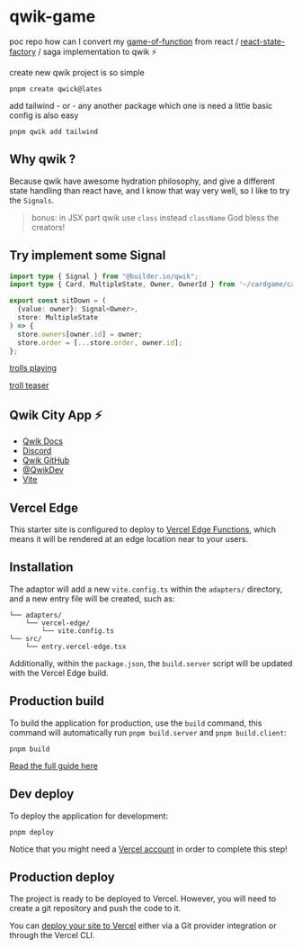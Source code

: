 # qwik-game
poc repo how can I convert my [game-of-function](https://github.com/Pengeszikra/game-of-function) from react / [react-state-factory](https://github.com/Pengeszikra/react-state-function) / saga implementation to qwik ⚡️

create new qwik project is so simple
```shell
pnpm create qwick@lates
```

add tailwind - or - any another package which one is need a little basic config is also easy
```shell
pnpm qwik add tailwind
```

## Why qwik ?
Because qwik have awesome hydration philosophy, and give a different state handling than react have, and I know that way very well, so I like to try the `Signals`.
> bonus: in JSX part qwik use `class` instead `className` God bless the creators!

## Try implement some Signal 

```ts
import type { Signal } from "@builder.io/qwik";
import type { Card, MultipleState, Owner, OwnerId } from '~/cardgame/cardFactory';

export const sitDown = (
  {value: owner}: Signal<Owner>,
  store: MultipleState
) => {
  store.owners[owner.id] = owner;
  store.order = [...store.order, owner.id];
};
```

[trolls playing](https://www.bing.com/images/create/trolls-playing-a-cardgame-with-mathematical-2cminim/651d5c96a93440998db15456df84531b?id=dp1S1mSxI49GGMq2G%2BNPEg%3D%3D&view=detailv2&idpp=genimg&form=GCRIDP)

[troll teaser](https://designerapp.officeapps.live.com/designerapp/Media.ashx/?id=f4f00d1d-7e7f-4801-8a2f-5361fac57dd5.mp4&fileToken=e1b85a99-3bba-46bb-a8be-6142dc022b2a&dcHint=WestEurope)

## Qwik City App ⚡️

- [Qwik Docs](https://qwik.builder.io/)
- [Discord](https://qwik.builder.io/chat)
- [Qwik GitHub](https://github.com/BuilderIO/qwik)
- [@QwikDev](https://twitter.com/QwikDev)
- [Vite](https://vitejs.dev/)

## Vercel Edge

This starter site is configured to deploy to [Vercel Edge Functions](https://vercel.com/docs/concepts/functions/edge-functions), which means it will be rendered at an edge location near to your users.

## Installation

The adaptor will add a new `vite.config.ts` within the `adapters/` directory, and a new entry file will be created, such as:

```
└── adapters/
    └── vercel-edge/
        └── vite.config.ts
└── src/
    └── entry.vercel-edge.tsx
```

Additionally, within the `package.json`, the `build.server` script will be updated with the Vercel Edge build.

## Production build

To build the application for production, use the `build` command, this command will automatically run `pnpm build.server` and `pnpm build.client`:

```shell
pnpm build
```

[Read the full guide here](https://github.com/BuilderIO/qwik/blob/main/starters/adapters/vercel-edge/README.md)

## Dev deploy

To deploy the application for development:

```shell
pnpm deploy
```

Notice that you might need a [Vercel account](https://docs.Vercel.com/get-started/) in order to complete this step!

## Production deploy

The project is ready to be deployed to Vercel. However, you will need to create a git repository and push the code to it.

You can [deploy your site to Vercel](https://vercel.com/docs/concepts/deployments/overview) either via a Git provider integration or through the Vercel CLI.
